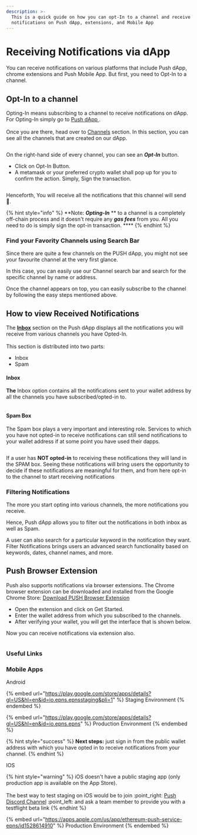 ```yaml
---
description: >-
  This is a quick guide on how you can opt-In to a channel and receive
  notifications on Push dApp, extensions, and Mobile App
---
```


# Receiving Notifications via dApp

You can receive notifications on various platforms that include Push dApp, chrome extensions and Push Mobile App. But first, you need to Opt-In to a channel.

## Opt-In to a channel

Opting-In means subscribing to a channel to receive notifications on dApp. For Opting-In simply go to [Push dApp ](https://app.push.org/).\
\
Once you are there, head over to [Channels](https://app.push.org/#/channels) section. In this section, you can see all the channels that are created on our dApp.

<figure><img src="../../.gitbook/assets/Screenshot 2023-02-09 at 8.56.14 AM.png" alt=""><figcaption></figcaption></figure>

On the right-hand side of every channel, you can see an _**Opt-In**_ button.&#x20;

* Click on Opt-In Button.
* A metamask or your preferred crypto wallet shall pop up for you to confirm the action. Simply, Sign the transaction.

<figure><img src="../../.gitbook/assets/metamask popup.png" alt=""><figcaption></figcaption></figure>

Henceforth, You will receive all the notifications that this channel will send 🥳.

{% hint style="info" %}
**Note: **_**Opting-In**_** ** to a channel is a completely off-chain process and it doesn't require any _**gas fees**_ from you. All you need to do is simply sign the opt-in transaction. ****&#x20;
{% endhint %}

### Find your Favority Channels using Search Bar

Since there are quite a few channels on the PUSH dApp, you might not see your favourite channel at the very first glance.

In this case, you can easily use our Channel search bar and search for the specific channel by name or address.&#x20;

Once the channel appears on top, you can easily subscribe to the channel by following the easy steps mentioned above.

## How to view Received Notifications

The [**Inbox**](https://app.push.org/#/inbox) section on the Push dApp displays all the notifications you will receive from various channels you have Opted-In. \
\
This section is distributed into two parts:&#x20;

* Inbox
* Spam

#### Inbox

**The** Inbox option contains all the notifications sent to your wallet address by all the channels you have subscribed/opted-in to.&#x20;

<figure><img src="../../.gitbook/assets/Screenshot 2023-02-09 at 9.36.50 AM.png" alt=""><figcaption></figcaption></figure>

#### Spam Box

The Spam box plays a very important and interesting role. Services to which you have not opted-in to receive notifications can still send notifications to your wallet address if at some point you have used their dapps.

<figure><img src="../../.gitbook/assets/Screenshot 2023-02-09 at 1.21.32 AM.png" alt=""><figcaption></figcaption></figure>

If a user has **NOT opted-in** to receiving these notifications they will land in the SPAM box. Seeing these notifications will bring users the opportunity to decide if these notifications are meaningful for them, and from here opt-in to the channel to start receiving notifications

### Filtering Notifications

The more you start opting into various channels, the more notifications you receive.&#x20;

Hence, Push dApp allows you to filter out the notifications in both inbox as well as Spam.

A user can also search for a particular keyword in the notification they want. Filter Notifications brings users an advanced search functionality based on keywords, dates, channel names, and more.

## Push Browser Extension

Push also supports notifications via browser extensions. The Chrome browser extension can be downloaded and installed from the Google Chrome Store: [Download PUSH Browser Extension](https://chrome.google.com/webstore/detail/epns-protocol-beta/lbdcbpaldalgiieffakjhiccoeebchmg)

* Open the extension and click on Get Started.
* Enter the wallet address from which you subscribed to the channels.
* After verifying your wallet, you will get the interface that is shown below.&#x20;

Now you can receive notifications via extension also.

<figure><img src="../../.gitbook/assets/Screenshot 2023-02-09 at 9.32.49 AM.png" alt=""><figcaption></figcaption></figure>

### Useful Links

### Mobile Apps

Android

{% embed url="https://play.google.com/store/apps/details?gl=US&hl=en&id=io.epns.epnsstaging&pli=1" %}
Staging Environment
{% endembed %}

{% embed url="https://play.google.com/store/apps/details?gl=US&hl=en&id=io.epns.epns" %}
Production Environment
{% endembed %}

{% hint style="success" %}
**Next steps:** just sign in from the public wallet address with which you have opted in to receive notifications from your channel.
{% endhint %}

IOS

{% hint style="warning" %}
iOS doesn't have a public staging app (only production app is available on the App Store). \
\
The best way to test staging on iOS would be to join :point\_right: [Push Discord Channel](https://discord.com/invite/YVPB99F9W5) :point\_left: and ask a team member to provide you with a testflight beta link
{% endhint %}

{% embed url="https://apps.apple.com/us/app/ethereum-push-service-epns/id1528614910" %}
Production Environment
{% endembed %}

